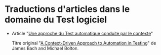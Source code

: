 # Traductions d'articles dans le domaine du Test logiciel

  * Article "[Une approche du Test automatique conduite par le contexte](approche-test-automatique-conduite-par-contexte/)" 
    
    Titre original "[A Context-Driven Approach to Automation in Testing](http://www.satisfice.com/articles/cdt-automation.pdf)" de James Bach and Michael Bolton.
